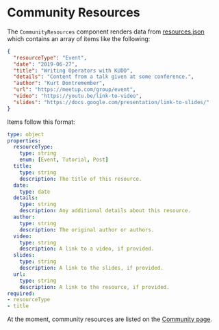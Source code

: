 # Community Resources

The `CommunityResources` component renders data from [resources.json](https://github.com/kudobuilder/www/tree/master/content/community/assets/resources.json) which contains an array of items like the following:

```json
{
  "resourceType": "Event",
  "date": "2019-06-27",
  "title": "Writing Operators with KUDO",
  "details": "Content from a talk given at some conference.",
  "author": "Kurt Dontremember",
  "url": "https://meetup.com/group/event",
  "video": "https://youtu.be/link-to-video",
  "slides": "https://docs.google.com/presentation/link-to-slides/"
}
```

Items follow this format:

```yaml
type: object
properties:
  resourceType:
    type: string
    enum: [Event, Tutorial, Post]
  title:
    type: string
    description: The title of this resource.
  date:
    type: date
  details:
    type: string
    description: Any additional details about this resource.
  author:
    type: string
    description: The original author or authors.
  video:
    type: string
    description: A link to a video, if provided.
  slides:
    type: string
    description: A link to the slides, if provided.
  url:
    type: string
    description: A link to the resource, if provided.
required:
- resourceType
- title
```

At the moment, community resources are listed on the [Community page](https://kudo.dev/community/#community-content).
